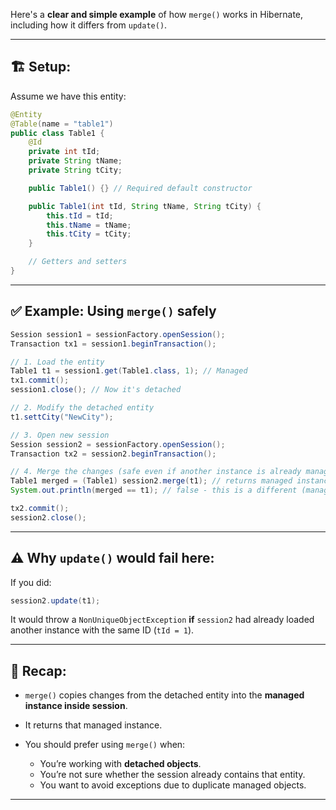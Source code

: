 Here's a **clear and simple example** of how `merge()` works in Hibernate, including how it differs from `update()`.

---

## 🏗️ Setup:

Assume we have this entity:

```java
@Entity
@Table(name = "table1")
public class Table1 {
    @Id
    private int tId;
    private String tName;
    private String tCity;

    public Table1() {} // Required default constructor

    public Table1(int tId, String tName, String tCity) {
        this.tId = tId;
        this.tName = tName;
        this.tCity = tCity;
    }

    // Getters and setters
}
```

---

## ✅ Example: Using `merge()` safely

```java
Session session1 = sessionFactory.openSession();
Transaction tx1 = session1.beginTransaction();

// 1. Load the entity
Table1 t1 = session1.get(Table1.class, 1); // Managed
tx1.commit();
session1.close(); // Now it's detached

// 2. Modify the detached entity
t1.settCity("NewCity");

// 3. Open new session
Session session2 = sessionFactory.openSession();
Transaction tx2 = session2.beginTransaction();

// 4. Merge the changes (safe even if another instance is already managed)
Table1 merged = (Table1) session2.merge(t1); // returns managed instance
System.out.println(merged == t1); // false - this is a different (managed) instance

tx2.commit();
session2.close();
```

---

## ⚠️ Why `update()` would fail here:

If you did:

```java
session2.update(t1);
```

It would throw a `NonUniqueObjectException` **if** `session2` had already loaded another instance with the same ID (`tId = 1`).

---

## 🔁 Recap:

* `merge()` copies changes from the detached entity into the **managed instance inside session**.
* It returns that managed instance.
* You should prefer using `merge()` when:

  * You’re working with **detached objects**.
  * You’re not sure whether the session already contains that entity.
  * You want to avoid exceptions due to duplicate managed objects.

---
